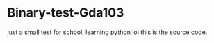 # Binary-test-Gda103
just a small test for school, learning python lol
this is the source code. 
 
 
